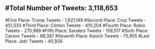 #Total Number of Tweets: 3,118,653 
---
#First Place: Trump Tweets - 1,621,149
#Second Place: Cruz Tweets - 451,533
#Third Place: Clinton Tweets - 410,204
#Fourth Place: Rubio Tweets - 270,989
#Fifth Place: Sanders Tweets - 159,517
#Sixth Place: Carson Tweets - 88,387
#Seventh Place: Kasich Tweets - 75,955
#Last Place: Jeb! Tweets - 40,926
